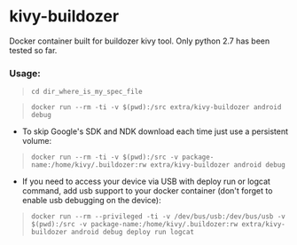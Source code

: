 # kivy-buildozer

Docker container built for buildozer kivy tool.
Only python 2.7 has been tested so far.

### Usage:

> `cd dir_where_is_my_spec_file`

> `docker run --rm -ti -v $(pwd):/src extra/kivy-buildozer android debug`

- To skip Google's SDK and NDK download each time just use a persistent volume:
> `docker run --rm -ti -v $(pwd):/src -v package-name:/home/kivy/.buildozer:rw extra/kivy-buildozer android debug`

- If you need to access your device via USB with deploy run or logcat command, add usb support to your docker container (don't forget to enable usb debugging on the device):
> `docker run --rm --privileged -ti -v /dev/bus/usb:/dev/bus/usb -v $(pwd):/src -v package-name:/home/kivy/.buildozer:rw extra/kivy-buildozer android debug deploy run logcat`






